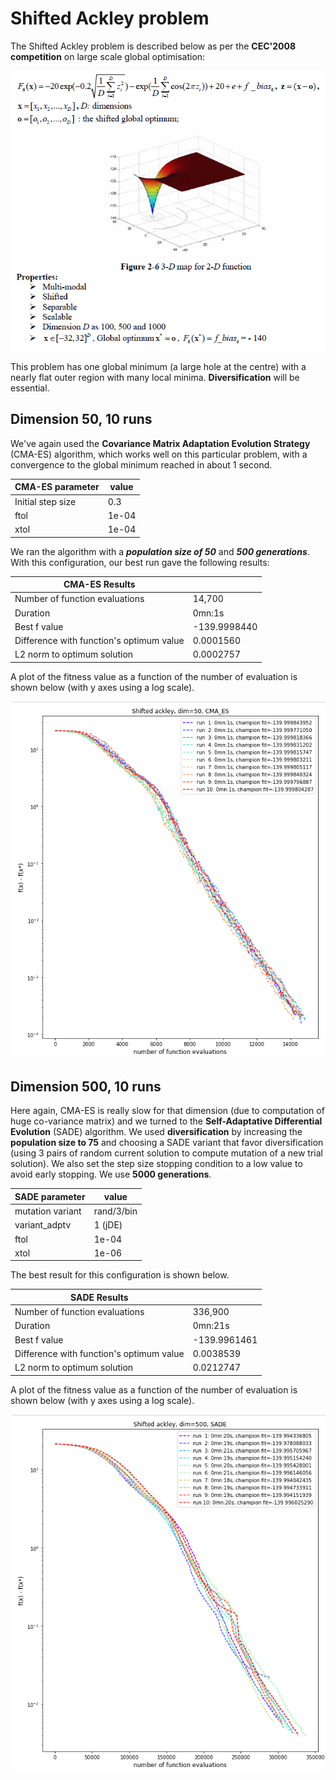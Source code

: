 # Shifted Ackley problem
The Shifted Ackley problem is described below as per the **CEC'2008 competition** on large scale global optimisation:

![](shifted-ackley-problem.png)

This problem has one global minimum (a large hole at the centre) with a nearly flat outer region with many local minima. **Diversification** will be essential.

## Dimension 50, 10 runs
We've again used the **Covariance Matrix Adaptation Evolution Strategy** (CMA-ES) algorithm, which works well on this particular problem, with a convergence to the global minimum reached in about 1 second.

|CMA-ES parameter|value|
|------------|-----|
|Initial step size|0.3|
|ftol|1e-04|
|xtol|1e-04|

We ran the algorithm with a ***population size of 50*** and ***500 generations***. With this configuration, our best run gave the following results:

|CMA-ES Results| |
|------------|-----|
|Number of function evaluations|14,700|
|Duration|0mn:1s|
|Best f value|-139.9998440|
|Difference with function's optimum value|0.0001560|
|L2 norm to optimum solution|0.0002757|

A plot of the fitness value as a function of the number of evaluation is shown below (with y axes using a log scale).

![](shifted-ackley-50-CMAES-log.png)

## Dimension 500, 10 runs
Here again, CMA-ES is really slow for that dimension (due to computation of huge co-variance matrix) and we turned to the **Self-Adaptative Differential Evolution** (SADE) algorithm. We used **diversification** by increasing the **population size to 75** and choosing a SADE variant that favor diversification (using 3 pairs of random current solution to compute mutation of a new trial solution). We also set the step size stopping condition to a low value to avoid early stopping. We use **5000 generations**.

|SADE parameter|value|
|------------|-----|
|mutation variant|rand/3/bin|
|variant_adptv|1 (jDE)|
|ftol|1e-04|
|xtol|1e-06|

The best result for this configuration is shown below.

|SADE Results| |
|------------|-----|
|Number of function evaluations|336,900|
|Duration|0mn:21s|
|Best f value|-139.9961461|
|Difference with function's optimum value|0.0038539|
|L2 norm to optimum solution|0.0212747|

A plot of the fitness value as a function of the number of evaluation is shown below (with y axes using a log scale).

![](shifted-ackley-500-SADE-log.png)
